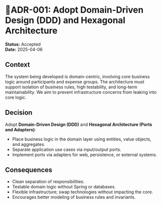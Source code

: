 # 📁ADR-001: Adopt Domain-Driven Design (DDD) and Hexagonal Architecture

**Status:** Accepted  
**Date:** 2025-04-06

## Context
The system being developed is domain-centric, involving core business logic around participants and expense groups. The architecture must support isolation of business rules, high testability, and long-term maintainability. We aim to prevent infrastructure concerns from leaking into core logic.

## Decision
Adopt **Domain-Driven Design (DDD)** and **Hexagonal Architecture (Ports and Adapters)**:
- Place business logic in the domain layer using entities, value objects, and aggregates.
- Separate application use cases via input/output ports.
- Implement ports via adapters for web, persistence, or external systems.

## Consequences
- Clean separation of responsibilities.
- Testable domain logic without Spring or databases.
- Flexible infrastructure; swap technologies without impacting the core.
- Encourages better modeling of business rules and invariants.
